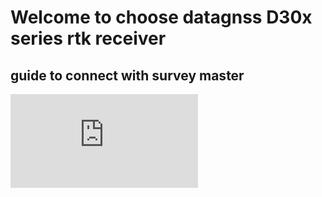 # Welcome to choose datagnss D30x series rtk receiver

## guide to connect with survey master
<div style="text-align:left;">
<iframe width=auto src="https://www.youtube.com/embed/jEXHH_vzg2o" frameborder="0" allow="accelerometer; autoplay; encrypted-media; gyroscope; picture-in-picture" allowfullscreen></iframe>
</div>
